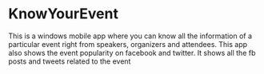 # KnowYourEvent

This is a windows mobile app where you can know all the information of a particular event right from speakers, organizers and attendees. This app also shows the event popularity on facebook and twitter. It shows all the fb posts and tweets related to the event
